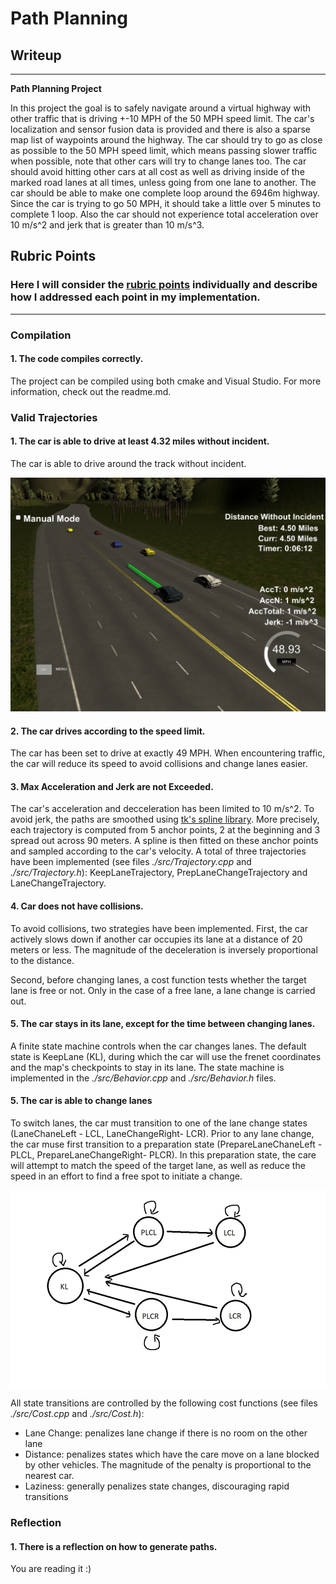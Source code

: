 # **Path Planning**  

## Writeup

---

**Path Planning Project**

In this project the goal is to safely navigate around a virtual highway with other traffic that is driving +-10 MPH of the 50 MPH speed limit. The car's localization and sensor fusion data is provided and there is also a sparse map list of waypoints around the highway. The car should try to go as close as possible to the 50 MPH speed limit, which means passing slower traffic when possible, note that other cars will try to change lanes too. The car should avoid hitting other cars at all cost as well as driving inside of the marked road lanes at all times, unless going from one lane to another. The car should be able to make one complete loop around the 6946m highway. Since the car is trying to go 50 MPH, it should take a little over 5 minutes to complete 1 loop. Also the car should not experience total acceleration over 10 m/s^2 and jerk that is greater than 10 m/s^3.

[//]: # (Image References)

[image1]: ./img/loopend.jpg "Car looping the track"
[image2]: ./img/fsm.jpg "A sketch of the final state machine"

## Rubric Points
### Here I will consider the [rubric points](https://review.udacity.com/#!/rubrics/1971/view) individually and describe how I addressed each point in my implementation.  

---
### Compilation

#### 1. The code compiles correctly.

The project can be compiled using both cmake and Visual Studio. For more information, check out the readme.md.

### Valid Trajectories

#### 1. The car is able to drive at least 4.32 miles without incident.

The car is able to drive around the track without incident.

![alt text][image1]

#### 2. The car drives according to the speed limit.

The car has been set to drive at exactly 49 MPH. When encountering traffic, the car will reduce its speed to avoid collisions and change lanes easier.

#### 3. Max Acceleration and Jerk are not Exceeded.

The car's acceleration and decceleration has been limited to 10 m/s^2. To avoid jerk, the paths are smoothed using [tk's spline library](https://kluge.in-chemnitz.de/opensource/spline/). More precisely, each trajectory is computed from 5 anchor points, 2 at the beginning and 3 spread out across 90 meters. A spline is then fitted on these anchor points and sampled according to the car's velocity. A total  of three trajectories have been implemented (see files *./src/Trajectory.cpp* and *./src/Trajectory.h*): KeepLaneTrajectory, PrepLaneChangeTrajectory and LaneChangeTrajectory.

#### 4. Car does not have collisions.

To avoid collisions, two strategies have been implemented. First, the car actively slows down if another car occupies its lane at a distance of 20 meters or less. The magnitude of the deceleration is inversely proportional to the distance.

Second, before changing lanes, a cost function tests whether the target lane is free or not. Only in the case of a free lane, a lane change is carried out.

#### 5. The car stays in its lane, except for the time between changing lanes.

A finite state machine controls when the car changes lanes. The default state is KeepLane (KL), during which the car will use the frenet coordinates and the map's checkpoints to stay in its lane. The state machine is implemented in the *./src/Behavior.cpp* and *./src/Behavior.h* files.

#### 5. The car is able to change lanes

To switch lanes, the car must transition to one of the lane change states (LaneChaneLeft - LCL, LaneChangeRight- LCR). Prior to any lane change, the car muse first transition to a preparation state (PrepareLaneChaneLeft - PLCL, PrepareLaneChangeRight- PLCR). In this preparation state, the care will attempt to match the speed of the target lane, as well as reduce the speed in an effort to find a free spot to initiate a change.

![alt text][image2]

All state transitions are controlled by the following cost functions (see files *./src/Cost.cpp* and *./src/Cost.h*):
* Lane Change: penalizes lane change if there is no room on the other lane
* Distance: penalizes states which have the care move on a lane blocked by other vehicles. The magnitude of the penalty is proportional to the nearest car.
* Laziness: generally penalizes state changes, discouraging rapid transitions


### Reflection

#### 1. There is a reflection on how to generate paths.

You are reading it :)